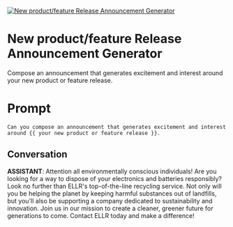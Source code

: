 
[![New product/feature Release Announcement Generator](https://flow-prompt-covers.s3.us-west-1.amazonaws.com/icon/minimalist/mini_4.png)]()
# New product/feature Release Announcement Generator 
Compose an announcement that generates excitement and interest around your new product or feature release.

# Prompt

```
Can you compose an announcement that generates excitement and interest around {{ your new product or feature release }}.

```

## Conversation

**ASSISTANT**: Attention all environmentally conscious individuals! Are you looking for a way to dispose of your electronics and batteries responsibly? Look no further than ELLR's top-of-the-line recycling service. Not only will you be helping the planet by keeping harmful substances out of landfills, but you'll also be supporting a company dedicated to sustainability and innovation. Join us in our mission to create a cleaner, greener future for generations to come. Contact ELLR today and make a difference!


